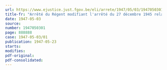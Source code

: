 ```yaml
---
url: https://www.ejustice.just.fgov.be/eli/arrete/1947/05/03/1947050301/justel
title-fr: "Arrêté du Régent modifiant l'arrêté du 27 décembre 1945 relatif à la répartition du bénéfice résultant de la division des billets de la loterie coloniale"
date: 1947-05-03
source:
number: 1947050301
page: 888888
case: 1947-05-03/01
publication: 1947-05-23
starts:
modifies:
pdf-original:
pdf-consolidated:
---
```


